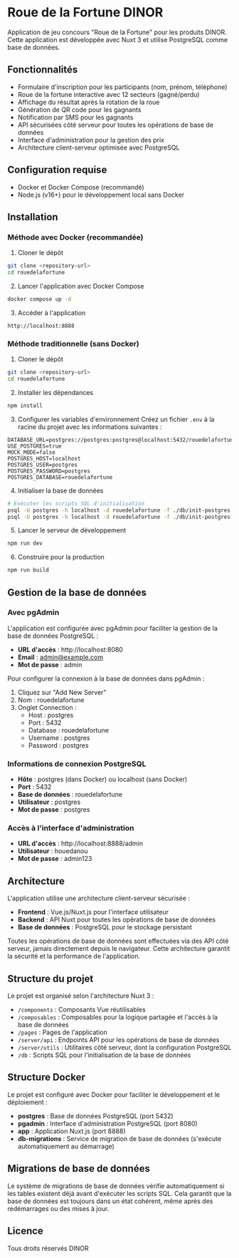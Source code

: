 # Roue de la Fortune DINOR

Application de jeu concours "Roue de la Fortune" pour les produits DINOR. Cette application est développée avec Nuxt 3 et utilise PostgreSQL comme base de données.

## Fonctionnalités

- Formulaire d'inscription pour les participants (nom, prénom, téléphone)
- Roue de la fortune interactive avec 12 secteurs (gagné/perdu)
- Affichage du résultat après la rotation de la roue
- Génération de QR code pour les gagnants
- Notification par SMS pour les gagnants
- API sécurisées côté serveur pour toutes les opérations de base de données
- Interface d'administration pour la gestion des prix
- Architecture client-serveur optimisée avec PostgreSQL

## Configuration requise

- Docker et Docker Compose (recommandé)
- Node.js (v16+) pour le développement local sans Docker

## Installation

### Méthode avec Docker (recommandée)

1. Cloner le dépôt
```bash
git clone <repository-url>
cd rouedelafortune
```

2. Lancer l'application avec Docker Compose
```bash
docker compose up -d
```

3. Accéder à l'application
```
http://localhost:8888
```

### Méthode traditionnelle (sans Docker)

1. Cloner le dépôt
```bash
git clone <repository-url>
cd rouedelafortune
```

2. Installer les dépendances
```bash
npm install
```

3. Configurer les variables d'environnement
Créez un fichier `.env` à la racine du projet avec les informations suivantes :
```
DATABASE_URL=postgres://postgres:postgres@localhost:5432/rouedelafortune
USE_POSTGRES=true
MOCK_MODE=false
POSTGRES_HOST=localhost
POSTGRES_USER=postgres
POSTGRES_PASSWORD=postgres
POSTGRES_DATABASE=rouedelafortune
```

4. Initialiser la base de données
```bash
# Exécuter les scripts SQL d'initialisation
psql -U postgres -h localhost -d rouedelafortune -f ./db/init-postgres.sql
psql -U postgres -h localhost -d rouedelafortune -f ./db/init-postgres-admin.sql
```

5. Lancer le serveur de développement
```bash
npm run dev
```

6. Construire pour la production
```bash
npm run build
```

## Gestion de la base de données

### Avec pgAdmin

L'application est configurée avec pgAdmin pour faciliter la gestion de la base de données PostgreSQL :

- **URL d'accès** : http://localhost:8080
- **Email** : admin@example.com
- **Mot de passe** : admin

Pour configurer la connexion à la base de données dans pgAdmin :
1. Cliquez sur "Add New Server"
2. Nom : rouedelafortune
3. Onglet Connection :
   - Host : postgres
   - Port : 5432
   - Database : rouedelafortune
   - Username : postgres
   - Password : postgres

### Informations de connexion PostgreSQL

- **Hôte** : postgres (dans Docker) ou localhost (sans Docker)
- **Port** : 5432
- **Base de données** : rouedelafortune
- **Utilisateur** : postgres
- **Mot de passe** : postgres

### Accès à l'interface d'administration

- **URL d'accès** : http://localhost:8888/admin
- **Utilisateur** : houedanou
- **Mot de passe** : admin123

## Architecture

L'application utilise une architecture client-serveur sécurisée :

- **Frontend** : Vue.js/Nuxt.js pour l'interface utilisateur
- **Backend** : API Nuxt pour toutes les opérations de base de données
- **Base de données** : PostgreSQL pour le stockage persistant

Toutes les opérations de base de données sont effectuées via des API côté serveur, jamais directement depuis le navigateur. Cette architecture garantit la sécurité et la performance de l'application.

## Structure du projet

Le projet est organisé selon l'architecture Nuxt 3 :

- `/components` : Composants Vue réutilisables
- `/composables` : Composables pour la logique partagée et l'accès à la base de données
- `/pages` : Pages de l'application
- `/server/api` : Endpoints API pour les opérations de base de données
- `/server/utils` : Utilitaires côté serveur, dont la configuration PostgreSQL
- `/db` : Scripts SQL pour l'initialisation de la base de données

## Structure Docker

Le projet est configuré avec Docker pour faciliter le développement et le déploiement :

- **postgres** : Base de données PostgreSQL (port 5432)
- **pgadmin** : Interface d'administration PostgreSQL (port 8080)
- **app** : Application Nuxt.js (port 8888)
- **db-migrations** : Service de migration de base de données (s'exécute automatiquement au démarrage)

## Migrations de base de données

Le système de migrations de base de données vérifie automatiquement si les tables existent déjà avant d'exécuter les scripts SQL. Cela garantit que la base de données est toujours dans un état cohérent, même après des redémarrages ou des mises à jour.

## Licence

Tous droits réservés DINOR

